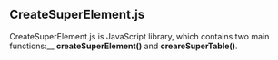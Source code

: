 ## CreateSuperElement.js

CreateSuperElement.js is JavaScript library, which contains two main functions:__
**createSuperElement()** and **creareSuperTable()**.
